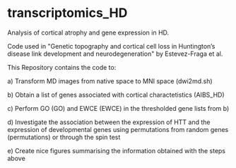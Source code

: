 # transcriptomics_HD
Analysis of cortical atrophy and gene expression in HD.

Code used in "Genetic topography and cortical cell loss in Huntington’s disease link development and neurodegeneration" by Estevez-Fraga et al.

This Repository contains the code to:

a) Transform MD images from native space to MNI space (dwi2md.sh)

b) Obtain a list of genes associated with cortical charactetistics (AIBS_HD)

c) Perform GO (GO) and EWCE (EWCE) in the thresholded gene lists from b)

d) Investigate the association between the expression of HTT and the expression of developmental genes using permutations from random genes (permutations) or through the spin test

e) Create nice figures summarising the information obtained with the steps above
